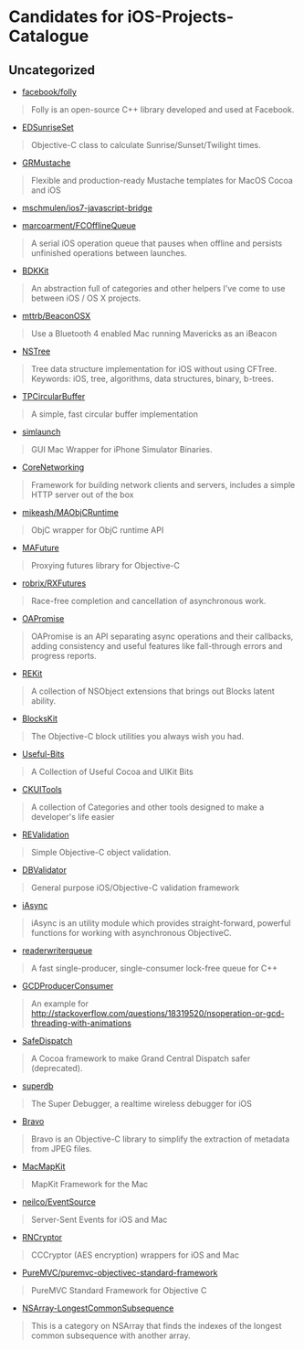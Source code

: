 Candidates for iOS-Projects-Catalogue
=====================================

## Uncategorized

* [facebook/folly](https://github.com/facebook/folly)

> Folly is an open-source C++ library developed and used at Facebook.

* [EDSunriseSet](https://github.com/erndev/EDSunriseSet)

> Objective-C class to calculate Sunrise/Sunset/Twilight times.

* [GRMustache](https://github.com/groue/GRMustache)

> Flexible and production-ready Mustache templates for MacOS Cocoa and
iOS

* [mschmulen/ios7-javascript-bridge](https://github.com/mschmulen/ios7-javascript-bridge)

* [marcoarment/FCOfflineQueue](https://github.com/marcoarment/FCOfflineQueue)

> A serial iOS operation queue that pauses when offline and persists
unfinished operations between launches.

* [BDKKit](https://github.com/kreeger/BDKKit)

> An abstraction full of categories and other helpers I've come to use
between iOS / OS X projects.

* [mttrb/BeaconOSX](https://github.com/mttrb/BeaconOSX)

> Use a Bluetooth 4 enabled Mac running Mavericks as an iBeacon

* [NSTree](https://github.com/carlinyuen/NSTree)
 
> Tree data structure implementation for iOS without using CFTree.
Keywords: iOS, tree, algorithms, data structures, binary, b-trees.

* [TPCircularBuffer](https://github.com/michaeltyson/TPCircularBuffer)

> A simple, fast circular buffer implementation

* [simlaunch](https://github.com/landonf/simlaunch)

> GUI Mac Wrapper for iPhone Simulator Binaries.

* [CoreNetworking](https://github.com/keithduncan/CoreNetworking)

> Framework for building network clients and servers, includes a simple HTTP server out of the box

* [mikeash/MAObjCRuntime](https://github.com/mikeash/MAObjCRuntime)

> ObjC wrapper for ObjC runtime API

* [MAFuture](https://github.com/mikeash/MAFuture)

> Proxying futures library for Objective-C

* [robrix/RXFutures](https://github.com/robrix/RXFutures)

> Race-free completion and cancellation of asynchronous work.

* [OAPromise](https://github.com/oleganza/OAPromise)

> OAPromise is an API separating async operations and their callbacks,
adding consistency and useful features like fall-through errors and
progress reports.

* [REKit](https://github.com/zuccoi/REKit)

> A collection of NSObject extensions that brings out Blocks latent
ability.

* [BlocksKit](https://github.com/pandamonia/BlocksKit)

> The Objective-C block utilities you always wish you had.

* [Useful-Bits](https://github.com/kevinoneill/Useful-Bits)

> A Collection of Useful Cocoa and UIKit Bits

* [CKUITools](https://github.com/genericspecific/CKUITools)

> A collection of Categories and other tools designed to make a developer's life easier

* [REValidation](https://github.com/romaonthego/REValidation)

> Simple Objective-C object validation.

* [DBValidator](https://github.com/daniel-beard/DBValidator)

> General purpose iOS/Objective-C validation framework

* [iAsync](https://github.com/EmbeddedSources/iAsync)

> iAsync is an utility module which provides straight-forward, powerful
functions for working with asynchronous ObjectiveC.

* [readerwriterqueue](https://github.com/cameron314/readerwriterqueue)

> A fast single-producer, single-consumer lock-free queue for C++

* [GCDProducerConsumer](https://github.com/ipmcc/GCDProducerConsumer)

> An example for http://stackoverflow.com/questions/18319520/nsoperation-or-gcd-threading-with-animations

* [SafeDispatch](https://github.com/jspahrsummers/SafeDispatch)

> A Cocoa framework to make Grand Central Dispatch safer (deprecated).

* [superdb](https://github.com/Shopify/superdb)

> The Super Debugger, a realtime wireless debugger for iOS

* [Bravo](https://github.com/iOSCowboy/Bravo)

> Bravo is an Objective-C library to simplify the extraction of metadata
from JPEG files.

* [MacMapKit](https://github.com/Oomph/MacMapKit)
 
> MapKit Framework for the Mac

* [neilco/EventSource](https://github.com/neilco/EventSource)

> Server-Sent Events for iOS and Mac

* [RNCryptor](https://github.com/rnapier/RNCryptor)

> CCCryptor (AES encryption) wrappers for iOS and Mac

* [PureMVC/puremvc-objectivec-standard-framework](https://github.com/PureMVC/puremvc-objectivec-standard-framework)

> PureMVC Standard Framework for Objective C

* [NSArray-LongestCommonSubsequence](https://github.com/khanlou/NSArray-LongestCommonSubsequence)

> This is a category on NSArray that finds the indexes of the longest
common subsequence with another array.

